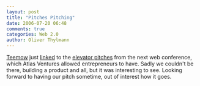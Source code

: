 ```yaml
---
layout: post
title: "Pitches Pitching"
date: 2006-07-20 06:48
comments: true
categories: Web 2.0
author: Oliver Thylmann
---
```






[Teemow](http://teemow.com/) just [linked](http://teemow.com/2006/07/19/elevator-pitches/) to the [elevator pitches](http://blog.vpod.tv/2006/07/thenextweb_conf.html) from the next web conference, which Atlas Ventures allowed entrepreneurs to have. Sadly we couldn't be there, building a product and all, but it was interesting to see. Looking forward to having our pitch sometime, out of interest how it goes.







